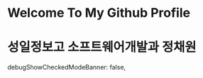 

# Welcome To My Github Profile
# 성일정보고 소프트웨어개발과 정채원

































debugShowCheckedModeBanner: false,
